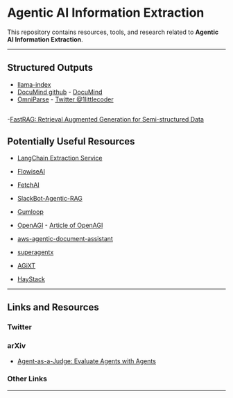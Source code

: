 # Agentic AI Information Extraction

This repository contains resources, tools, and research related to **Agentic AI Information Extraction**.

---
## Structured Outputs
- [llama-index](https://docs.llamaindex.ai/en/stable/examples/output_parsing/function_program/)
- [DocuMind github](https://github.com/DocumindHQ/documind) - [DocuMind](https://www.documind.xyz)
- [OmniParse](https://github.com/adithya-s-k/omniparse?tab=readme-ov-file#api-endpoints) - [Twitter @1littlecoder](https://x.com/1littlecoder/status/1806404671189168635)
##
-[FastRAG: Retrieval Augmented Generation for Semi-structured Data](https://arxiv.org/html/2411.13773v1)

## Potentially Useful Resources
- [LangChain Extraction Service](https://blog.langchain.dev/open-source-extraction-service/)
- [FlowiseAI](https://docs.flowiseai.com)
- [FetchAI](https://fetch.ai/docs)
- [SlackBot-Agentic-RAG](https://github.com/HenilJShah/SlackBOT-Agentic-RAG)
- [Gumloop](https://docs.gumloop.com/nodes/pdf/pdf_reader)
- [OpenAGI](https://github.com/agiresearch/OpenAGI) - [Article of OpenAGI](https://arxiv.org/pdf/2304.04370)
- [aws-agentic-document-assistant](https://github.com/aws-samples/aws-agentic-document-assistant?tab=readme-ov-file)
- [superagentx](https://github.com/superagentxai/superagentX)









- [AGiXT](https://github.com/Josh-XT/AGiXT)
- [HayStack](https://haystack.deepset.ai/tutorials/27_first_rag_pipeline)

---

## Links and Resources

### Twitter


### arXiv
- [Agent-as-a-Judge: Evaluate Agents with Agents](https://arxiv.org/abs/2410.10934)


### Other Links

---
